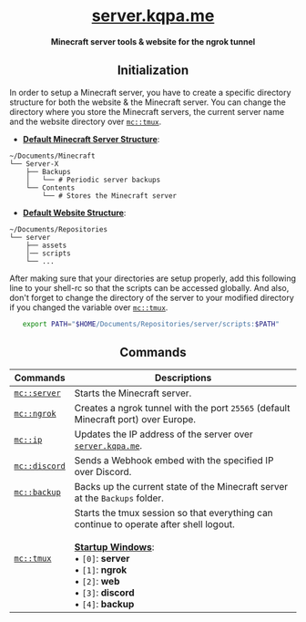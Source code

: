 <div align="center">

# [server.kqpa.me](https://server.kqpa.me)

#### Minecraft server tools & website for the ngrok tunnel

</div>

<div align="center">

## Initialization

</div>

In order to setup a Minecraft server, you have to create a specific directory structure for both the website & the Minecraft server. You can change the directory where you store the Minecraft servers, the current server name and the website directory over [`mc::tmux`](./scripts/mc::tmux).

- <ins>**Default Minecraft Server Structure**</ins>:

```
~/Documents/Minecraft
└── Server-X
    ├── Backups
    │   └── # Periodic server backups
    └── Contents
        └── # Stores the Minecraft server
```

- <ins>**Default Website Structure**</ins>:

```
~/Documents/Repositories
└── server
    ├── assets
    │── scripts
    └── ...
```

After making sure that your directories are setup properly, add this following line to your shell-rc so that the scripts can be accessed globally. And also, don't forget to change the directory of the server to your modified directory if you changed the variable over [`mc::tmux`](./scripts/mc::tmux).

<div align="center">

```sh
export PATH="$HOME/Documents/Repositories/server/scripts:$PATH" 
```

## Commands

</div>

| Commands                               | Descriptions                                                                                                                                                                                                                                               |
|----------------------------------------|------------------------------------------------------------------------------------------------------------------------------------------------------------------------------------------------------------------------------------------------------------|
| [`mc::server`](./scripts/mc::server)   | Starts the Minecraft server.                                                                                                                                                                                                                               |
| [`mc::ngrok`](./scripts/mc::ngrok)     | Creates a ngrok tunnel with the port `25565` (default Minecraft port) over Europe.                                                                                                                                                                         |
| [`mc::ip`](./scripts/mc::ip)           | Updates the IP address of the server over [`server.kqpa.me`](https://server.kqpa.me).                                                                                                                                                                      |
| [`mc::discord`](./scripts/mc::discord) | Sends a Webhook embed with the specified IP over Discord.                                                                                                                                                                                                  |
| [`mc::backup`](./scripts/mc::backup)   | Backs up the current state of the Minecraft server at the `Backups` folder.                                                                                                                                                                                |
| [`mc::tmux`](./scripts/mc::tmux)       | Starts the tmux session so that everything can continue to operate after shell logout. <br> <br> **<ins>Startup Windows</ins>**: <br> • `[0]`: **server** <br> • `[1]`: **ngrok** <br> • `[2]`: **web** <br> • `[3]`: **discord** <br> • `[4]`: **backup** |
